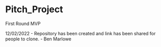 # Pitch_Project
First Round MVP

12/02/2022 - Repository has been created and link has been shared for people to clone. - Ben Marlowe
